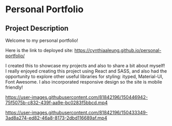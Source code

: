# Personal Portfolio

## Project Description

Welcome to my personal portfolio! 

Here is the link to deployed site: https://cynthiaaleung.github.io/personal-portfolio/

I created this to showcase my projects and also to share a bit about myself! I really enjoyed creating this project using React and SASS, and also had the opportunity to explore other useful libraries for styling: ityped, Material-UI, Font Awesome. I also incorporated responsive design so the site is mobile friendly!

https://user-images.githubusercontent.com/81842196/150446942-75f5075b-c832-439f-aa9e-bc0283f5bbcd.mp4

https://user-images.githubusercontent.com/81842196/150433349-3ad8a274-ed82-46a8-8173-2dbd116689af.mp4